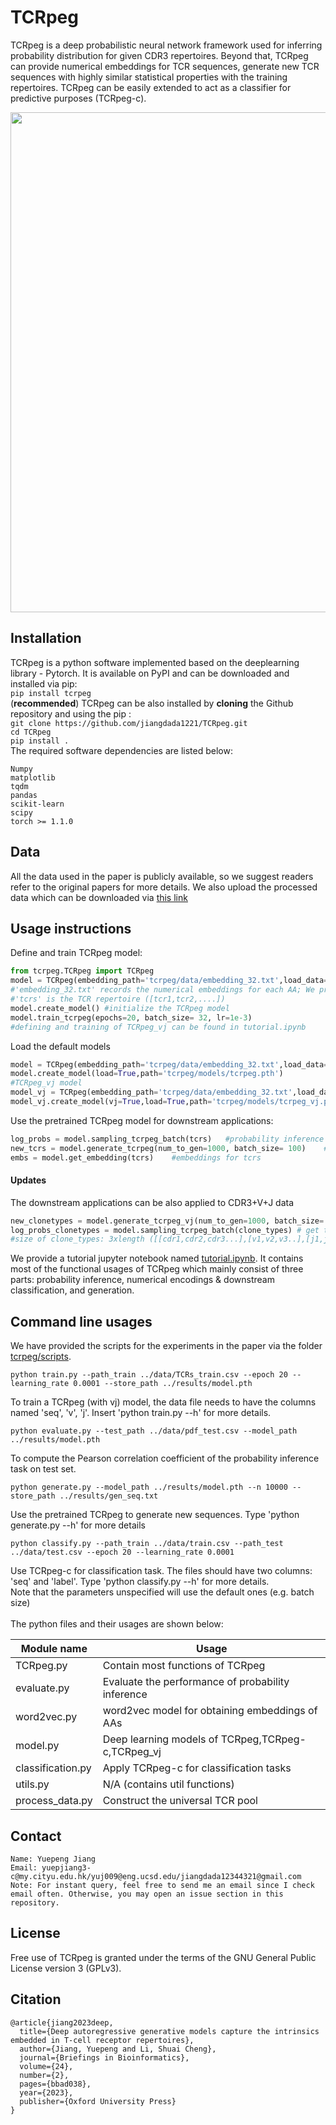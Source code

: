 # TCRpeg
TCRpeg is a deep probabilistic neural network framework used for inferring probability distribution for given CDR3 repertoires. Beyond that, TCRpeg can provide numerical embeddings for TCR sequences, generate new TCR sequences with highly similar statistical properties with the training repertoires. TCRpeg can be easily extended to act as a classifier for predictive purposes (TCRpeg-c). <br />

<img src="https://github.com/jiangdada1221/TCRpeg/blob/main/tcrpeg/figs/workflow_full.jpg" width="800"> <br />

## Installation
TCRpeg is a python software implemented based on the deeplearning library - Pytorch. It is available on PyPI and can be downloaded and installed via pip: <br />
 ```pip install tcrpeg``` <br />
(__recommended__) TCRpeg can be also installed by __cloning__ the Github repository and using the pip : <br />
```git clone https://github.com/jiangdada1221/TCRpeg.git``` <br />
```cd TCRpeg``` <br />
 ```pip install .``` <br />
The required software dependencies are listed below:
 ```
Numpy
matplotlib
tqdm
pandas
scikit-learn
scipy
torch >= 1.1.0
 ```

## Data

 All the data used in the paper is publicly available, so we suggest readers refer to the original papers for more details. We also upload the processed data which can be downloaded via [this link](https://drive.google.com/file/d/1rqgn6G2js85QS6K7mvMwOEepm4ARi54H/view?usp=sharing)

## Usage instructions

Define and train TCRpeg model:
```python
from tcrpeg.TCRpeg import TCRpeg
model = TCRpeg(embedding_path='tcrpeg/data/embedding_32.txt',load_data=True, path_train=tcrs) 
#'embedding_32.txt' records the numerical embeddings for each AA; We provide it under the 'tcrpeg/data/' folder.
#'tcrs' is the TCR repertoire ([tcr1,tcr2,....])
model.create_model() #initialize the TCRpeg model
model.train_tcrpeg(epochs=20, batch_size= 32, lr=1e-3) 
#defining and training of TCRpeg_vj can be found in tutorial.ipynb
```
Load the default models
```python
model = TCRpeg(embedding_path='tcrpeg/data/embedding_32.txt',load_data=False)
model.create_model(load=True,path='tcrpeg/models/tcrpeg.pth')
#TCRpeg_vj model
model_vj = TCRpeg(embedding_path='tcrpeg/data/embedding_32.txt',load_data=False,vj=True)
model_vj.create_model(vj=True,load=True,path='tcrpeg/models/tcrpeg_vj.pth')
```
Use the pretrained TCRpeg model for downstream applications:
```python
log_probs = model.sampling_tcrpeg_batch(tcrs)   #probability inference
new_tcrs = model.generate_tcrpeg(num_to_gen=1000, batch_size= 100)    #generation
embs = model.get_embedding(tcrs)    #embeddings for tcrs
```
#### Updates
The downstream applications can be also applied to CDR3+V+J data
```python
new_clonetypes = model.generate_tcrpeg_vj(num_to_gen=1000, batch_size= 100) #generation
log_probs_clonetypes = model.sampling_tcrpeg_batch(clone_types) # get the probs of CDR3_V_J
#size of clone_types: 3xlength ([[cdr1,cdr2,cdr3...],[v1,v2,v3..],[j1,j2,j3...]])
```

 We provide a tutorial jupyter notebook named [tutorial.ipynb](https://github.com/jiangdada1221/TCRpeg/blob/main/tutorial.ipynb). It contains most of the functional usages of TCRpeg which mainly consist of three parts: probability inference, numerical encodings & downstream classification, and generation. <br />

 ## Command line usages

 We have provided the scripts for the experiments in the paper via the folder [tcrpeg/scripts](https://github.com/jiangdada1221/TCRpeg/tree/main/tcrpeg/scripts). <br />

 ```
python train.py --path_train ../data/TCRs_train.csv --epoch 20 --learning_rate 0.0001 --store_path ../results/model.pth 
```
To train a TCRpeg (with vj) model, the data file needs to have the columns named 'seq', 'v', 'j'. Insert 'python train.py --h' for more details.<br />
```
python evaluate.py --test_path ../data/pdf_test.csv --model_path ../results/model.pth
```
To compute the Pearson correlation coefficient of the probability inference task on test set. <br />
```
python generate.py --model_path ../results/model.pth --n 10000 --store_path ../results/gen_seq.txt
```
Use the pretrained TCRpeg to generate new sequences. Type 'python generate.py --h' for more details <br />
```
python classify.py --path_train ../data/train.csv --path_test ../data/test.csv --epoch 20 --learning_rate 0.0001
```
Use TCRpeg-c for classification task. The files should have two columns: 'seq' and 'label'. Type 'python classify.py --h' for more details. <br /> 
Note that the parameters unspecified will use the default ones (e.g. batch size) <br /><br />
The python files and their usages are shown below: <br />

| Module name                                    | Usage                                              |    
|------------------------------------------------|----------------------------------------------------|
| TCRpeg.py                                      | Contain most functions of TCRpeg                   |
| evaluate.py                                    | Evaluate the performance of probability inference  |
| word2vec.py                                    | word2vec model for obtaining embeddings of AAs     |
| model.py                                       | Deep learning models of TCRpeg,TCRpeg-c,TCRpeg_vj  |
| classification.py                              | Apply TCRpeg-c for classification tasks            |
| utils.py                                       | N/A (contains util functions)                      |
| process_data.py                                | Construct the universal TCR pool                   |

## Contact
```
Name: Yuepeng Jiang
Email: yuepjiang3-c@my.cityu.edu.hk/yuj009@eng.ucsd.edu/jiangdada12344321@gmail.com
Note: For instant query, feel free to send me an email since I check email often. Otherwise, you may open an issue section in this repository.
```

## License

Free use of TCRpeg is granted under the terms of the GNU General Public License version 3 (GPLv3).

## Citation 
```
@article{jiang2023deep,
  title={Deep autoregressive generative models capture the intrinsics embedded in T-cell receptor repertoires},
  author={Jiang, Yuepeng and Li, Shuai Cheng},
  journal={Briefings in Bioinformatics},
  volume={24},
  number={2},
  pages={bbad038},
  year={2023},
  publisher={Oxford University Press}
}
```
